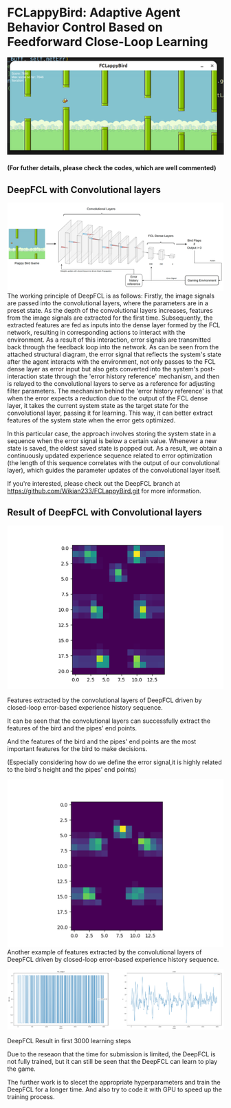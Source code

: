 # FCLappyBird: Adaptive Agent Behavior Control Based on Feedforward Close-Loop Learning

![Game Benchmark Enviroment Interface](./Results/Game%20interfce.png)

#### (For futher details, please check the codes, which are well commented)

## DeepFCL with Convolutional layers
![DeepFCL](./Results/DeepFCL.png)
The working principle of DeepFCL is as follows: Firstly, the image signals are passed into the convolutional layers, where the parameters are in a preset state. As the depth of the convolutional layers increases, features from the image signals are extracted for the first time. Subsequently, the extracted features are fed as inputs into the dense layer formed by the FCL network, resulting in corresponding actions to interact with the environment. As a result of this interaction, error signals are transmitted back through the feedback loop into the network. As can be seen from the attached structural diagram, the error signal that reflects the system's state after the agent interacts with the environment, not only passes to the FCL dense layer as error input but also gets converted into the system's post-interaction state through the 'error history reference' mechanism, and then is relayed to the convolutional layers to serve as a reference for adjusting filter parameters. The mechanism behind the 'error history reference' is that when the error expects a reduction due to the output of the FCL dense layer, it takes the current system state as the target state for the convolutional layer, passing it for learning. This way, it can better extract features of the system state when the error gets optimized. 

In this particular case, the approach involves storing the system state in a sequence when the error signal is below a certain value. Whenever a new state is saved, the oldest saved state is popped out. As a result, we obtain a continuously updated experience sequence related to error optimization (the length of this sequence correlates with the output of our convolutional layer), which guides the parameter updates of the convolutional layer itself. 

If you're interested, please check out the DeepFCL branch at https://github.com/Wikian233/FCLappyBird.git for more information.

## Result of DeepFCL with Convolutional layers
![Feature1](./Results/Feature1.png)


Features extracted by the convolutional layers of DeepFCL driven by closed-loop error-based experience history sequence.

It can be seen that the convolutional layers can successfully extract the features of the bird and the pipes' end points.

And the features of the bird and the pipes' end points are the most important features for the bird to make decisions.

(Especially considering how do we define the error signal,it is highly related to the bird's height and the pipes' end points)

![Feature2](./Results/Feature2.png)
Another example of features extracted by the convolutional layers of DeepFCL driven by closed-loop error-based experience history sequence.

![DeepFCL Result in first 3000 learning steps ](./Results/DeepFCLresult.png)

DeepFCL Result in first 3000 learning steps

Due to the reseaon that the time for submission is limited, the DeepFCL is not fully trained, but it can still be seen that the DeepFCL can learn to play the game.

The further work is to slecet the appropriate hyperparameters and train the DeepFCL for a longer time. And also try to code it with GPU to speed up the training process.




